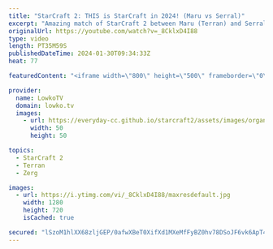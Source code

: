 ```yaml
---
title: "StarCraft 2: THIS is StarCraft in 2024! (Maru vs Serral)"
excerpt: "Amazing match of StarCraft 2 between Maru (Terran) and Serral (Zerg). It really doesn't get much better than these two playing against each other. What an amazing match of Terran versus Zerg. A late game war over the final resources on the map. Support my work: https://patreon.com/lowkotv  Lowko merch:"
originalUrl: https://youtube.com/watch?v=_8CklxD4I88
type: video
length: PT35M59S
publishedDateTime: 2024-01-30T09:34:33Z
heat: 77

featuredContent: "<iframe width=\"800\" height=\"500\" frameborder=\"0\" src=\"https://www.youtube.com/embed/_8CklxD4I88\" allow=\"accelerometer; autoplay; encrypted-media; gyroscope; picture-in-picture\" allowfullscreen></iframe>"

provider:
  name: LowkoTV
  domain: lowko.tv
  images:
    - url: https://everyday-cc.github.io/starcraft2/assets/images/organizations/lowko.tv-50x50.jpg
      width: 50
      height: 50

topics:
  - StarCraft 2
  - Terran
  - Zerg

images:
  - url: https://i.ytimg.com/vi/_8CklxD4I88/maxresdefault.jpg
    width: 1280
    height: 720
    isCached: true

secured: "lSzoM1hlXX68zljGEP/0afwXBeT0XifXd1MXeMfFyBZ0hv78DSoJF6vk6ApT455QDK5nLPU3AY0+fFmixwcNkbXzAhalD0+UZ0MWllgkHtZJgFYDvolm9NBeTHzvwpLf0ipqY9NeR5O2S4KW9RnCjbKTUVqsBVHo7HdDZpNZ6lEIcYMm5xvdCiW75bcO3EtdRNmXMk1bhdwoA3iMaIUFOK8FO/hcGcwsf8iT0giEPaJTDNj5E/0wn4peRxjS4sCNWQZwbQtaAHuAR9aWhJPO6qwRccq77xbKfcjFmeppTEGhB5yDhDQ1akeLR+RrFBBDUKuT1o34u/SyeMrqvVZxS1kqoosyWx2zXhs9jiC9AjRV9e3JaHV3nlMc3WjzywwkhLpPhlaFk7uTJyBdHB02hJs/BULU5kz8rZqIkDwxUoQ=;hwcZN4H/Q2n/luGEjlno7w=="
---
```



